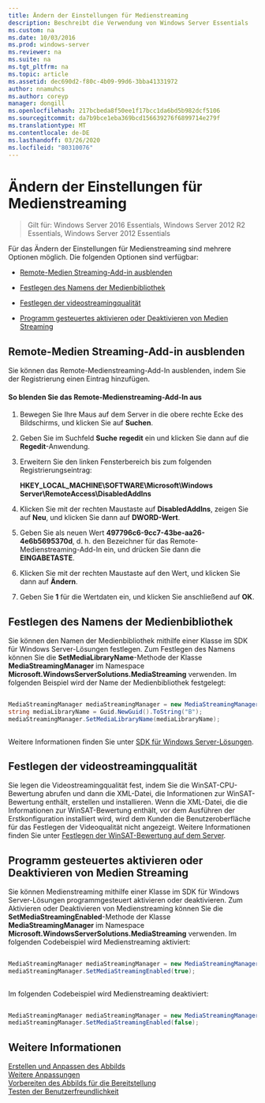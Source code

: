 ```yaml
---
title: Ändern der Einstellungen für Medienstreaming
description: Beschreibt die Verwendung von Windows Server Essentials
ms.custom: na
ms.date: 10/03/2016
ms.prod: windows-server
ms.reviewer: na
ms.suite: na
ms.tgt_pltfrm: na
ms.topic: article
ms.assetid: dec690d2-f80c-4b09-99d6-3bba41331972
author: nnamuhcs
ms.author: coreyp
manager: dongill
ms.openlocfilehash: 217bcbeda8f50ee1f17bcc1da6bd5b982dcf5106
ms.sourcegitcommit: da7b9bce1eba369bcd156639276f6899714e279f
ms.translationtype: MT
ms.contentlocale: de-DE
ms.lasthandoff: 03/26/2020
ms.locfileid: "80310076"
---
```

# <a name="change-media-streaming-settings"></a>Ändern der Einstellungen für Medienstreaming

>Gilt für: Windows Server 2016 Essentials, Windows Server 2012 R2 Essentials, Windows Server 2012 Essentials

Für das Ändern der Einstellungen für Medienstreaming sind mehrere Optionen möglich. Die folgenden Optionen sind verfügbar:  
  
-   [Remote-Medien Streaming-Add-in ausblenden](Change-Media-Streaming-Settings.md#BKMK_DisableRemote)  
  
-   [Festlegen des Namens der Medienbibliothek](Change-Media-Streaming-Settings.md#BKMK_LibraryName)  
  
-   [Festlegen der videostreamingqualität](Change-Media-Streaming-Settings.md#BKMK_StreamingQuality)  
  
-   [Programm gesteuertes aktivieren oder Deaktivieren von Medien Streaming](Change-Media-Streaming-Settings.md#BKMK_Program)  
  
##  <a name="hide-remote-media-streaming-add-in"></a><a name="BKMK_DisableRemote"></a>Remote-Medien Streaming-Add-in ausblenden  
 Sie können das Remote-Medienstreaming-Add-In ausblenden, indem Sie der Registrierung einen Eintrag hinzufügen.  
  
#### <a name="to-hide-the-remote-media-streaming-add-in"></a>So blenden Sie das Remote-Medienstreaming-Add-In aus  
  
1.  Bewegen Sie Ihre Maus auf dem Server in die obere rechte Ecke des Bildschirms, und klicken Sie auf **Suchen**.  
  
2.  Geben Sie im Suchfeld **Suche** **regedit** ein und klicken Sie dann auf die **Regedit**-Anwendung.  
  
3.  Erweitern Sie den linken Fensterbereich bis zum folgenden Registrierungseintrag:  
  
     **HKEY_LOCAL_MACHINE\SOFTWARE\Microsoft\Windows Server\RemoteAccess\DisabledAddIns**  
  
4.  Klicken Sie mit der rechten Maustaste auf **DisabledAddIns**, zeigen Sie auf **Neu**, und klicken Sie dann auf **DWORD-Wert**.  
  
5.  Geben Sie als neuen Wert **497796c6-9cc7-43be-aa26-4e6b5695370d**, d. h. den Bezeichner für das Remote-Medienstreaming-Add-In ein, und drücken Sie dann die **EINGABETASTE**.  
  
6.  Klicken Sie mit der rechten Maustaste auf den Wert, und klicken Sie dann auf **Ändern**.  
  
7.  Geben Sie **1** für die Wertdaten ein, und klicken Sie anschließend auf **OK**.  
  
##  <a name="set-the-media-library-name"></a><a name="BKMK_LibraryName"></a>Festlegen des Namens der Medienbibliothek  
 Sie können den Namen der Medienbibliothek mithilfe einer Klasse im SDK für Windows Server-Lösungen festlegen. Zum Festlegen des Namens können Sie die **SetMediaLibraryName**-Methode der Klasse **MediaStreamingManager** im Namespace **Microsoft.WindowsServerSolutions.MediaStreaming** verwenden. Im folgenden Beispiel wird der Name der Medienbibliothek festgelegt:  
  
```c#  
  
MediaStreamingManager mediaStreamingManager = new MediaStreamingManager();  
string mediaLibraryName = Guid.NewGuid().ToString("B");   
mediaStreamingManager.SetMediaLibraryName(mediaLibraryName);  
  
```  
  
 Weitere Informationen finden Sie unter [SDK für Windows Server-Lösungen](https://go.microsoft.com/fwlink/?LinkID=248648).  
  
##  <a name="set-video-streaming-quality"></a><a name="BKMK_StreamingQuality"></a>Festlegen der videostreamingqualität  
 Sie legen die Videostreamingqualität fest, indem Sie die WinSAT-CPU-Bewertung abrufen und dann die XML-Datei, die Informationen zur WinSAT-Bewertung enthält, erstellen und installieren. Wenn die XML-Datei, die die Informationen zur WinSAT-Bewertung enthält, vor dem Ausführen der Erstkonfiguration installiert wird, wird dem Kunden die Benutzeroberfläche für das Festlegen der Videoqualität nicht angezeigt. Weitere Informationen finden Sie unter [Festlegen der WinSAT-Bewertung auf dem Server](Set-the-WinSAT-Score-on-the-Server.md).  
  
##  <a name="programmatically-enable-or-disable-media-streaming"></a><a name="BKMK_Program"></a>Programm gesteuertes aktivieren oder Deaktivieren von Medien Streaming  
 Sie können Medienstreaming mithilfe einer Klasse im SDK für Windows Server-Lösungen programmgesteuert aktivieren oder deaktivieren. Zum Aktivieren oder Deaktivieren von Medienstreaming können Sie die **SetMediaStreamingEnabled**-Methode der Klasse **MediaStreamingManager** im Namespace **Microsoft.WindowsServerSolutions.MediaStreaming** verwenden. Im folgenden Codebeispiel wird Medienstreaming aktiviert:  
  
```c#  
  
MediaStreamingManager mediaStreamingManager = new MediaStreamingManager();  
mediaStreamingManager.SetMediaStreamingEnabled(true);  
  
```  
  
 Im folgenden Codebeispiel wird Medienstreaming deaktiviert:  
  
```c#  
  
MediaStreamingManager mediaStreamingManager = new MediaStreamingManager();  
mediaStreamingManager.SetMediaStreamingEnabled(false);  
```  
  
## <a name="see-also"></a>Weitere Informationen  
 [Erstellen und Anpassen des Abbilds](Creating-and-Customizing-the-Image.md)   
 [Weitere Anpassungen](Additional-Customizations.md)   
 [Vorbereiten des Abbilds für die Bereitstellung](Preparing-the-Image-for-Deployment.md)   
 [Testen der Benutzerfreundlichkeit](Testing-the-Customer-Experience.md)